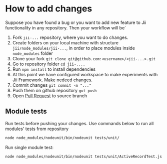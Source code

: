 # How to add changes

Suppose you have found a bug or you want to add new feature to Jii functionality in any repository. Then your workflow will be`

1. Fork `jii-...` repository, where you want to do changes.
2. Create folders on your local machine with structure `jii/node_modules/jii-...`, in order to place modules inside `node_modules` folder
3. Clone your fork `git clone git@github.com:<username>/<jii-...>.git`
4. Go to repository folder `cd jii-....`
5. Run `npm install` to install dependencies
6. At this point we have configured workspace to make experiments with Jii Framework. Make nedeed changes.
7. Commit changes `git commit -m "..."`
8. Push them on github repository `gut push`
9. Open [Pull Request](https://help.github.com/articles/using-pull-requests/) to source branch

## Module tests

Run tests before pushing your changes. Use commands below to run all modules' tests from repository

```sh
node node_modules/nodeunit/bin/nodeunit tests/unit/
```

Run single module test:

```sh
node node_modules/nodeunit/bin/nodeunit tests/unit/ActiveRecordTest.js
```

